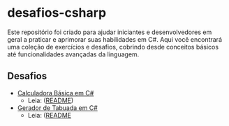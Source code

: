 # desafios-csharp
Este repositório foi criado para ajudar iniciantes e desenvolvedores em geral a praticar e aprimorar suas habilidades em C#.  Aqui você encontrará uma coleção de exercícios e desafios, cobrindo desde conceitos básicos até funcionalidades avançadas da linguagem.

## Desafios 
- [Calculadora Básica em C#](https://github.com/DiegoSanDev/desafios-csharp/tree/main/CalculadoraBasica)
  - Leia: ([README](https://github.com/DiegoSanDev/desafios-csharp/blob/main/CalculadoraBasica/README.md))
- [Gerador de Tabuada em C#](https://github.com/DiegoSanDev/desafios-csharp/tree/main/GeradorTabuada)
  - Leia: ([README](https://github.com/DiegoSanDev/desafios-csharp/blob/main/GeradorTabuada/README.md)
